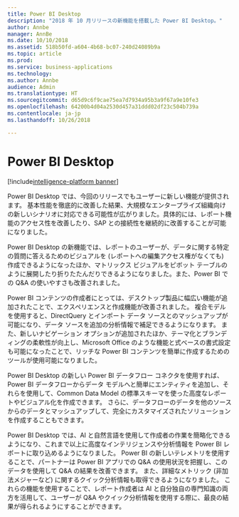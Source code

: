 ```yaml
---
title: Power BI Desktop
description: "2018 年 10 月リリースの新機能を搭載した Power BI Desktop。"
author: Annbe
manager: AnnBe
ms.date: 10/10/2018
ms.assetid: 518b50fd-a604-4b68-bc07-240d24089b9a
ms.topic: article
ms.prod: 
ms.service: business-applications
ms.technology: 
ms.author: Annbe
audience: Admin
ms.translationtype: HT
ms.sourcegitcommit: d65d9c6f9cae75ea7d7934a95b3a9f67a9e10fe3
ms.openlocfilehash: 64200b4d04a2530d457a31ddd02df23c504b739a
ms.contentlocale: ja-jp
ms.lasthandoff: 10/26/2018

---
```

# <a name="power-bi-desktop"></a>Power BI Desktop

[!include[intelligence-platform banner](../../includes/intelligence-platform.md)]




Power BI Desktop では、今回のリリースでもユーザーに新しい機能が提供されます。 基本性能を徹底的に改善した結果、大規模なエンタープライズ組織向けの新しいシナリオに対応できる可能性が広がりました。具体的には、レポート機能のアクセス性を改善したり、SAP との接続性を継続的に改善することが可能になりました。

Power BI Desktop の新機能では、レポートのユーザーが、データに関する特定の質問に答えるためのビジュアルを (レポートへの編集アクセス権がなくても) 作成できるようになったほか、マトリックス ビジュアルをピボット テーブルのように展開したり折りたたんだりできるようになりました。また、Power BI での Q&A の使いやすさも改善されました。

Power BI コンテンツの作成者にとっては、デスクトップ製品に幅広い機能が追加されたことで、エクスペリエンスと作成機能が改善されました。 複合モデルを使用すると、DirectQuery とインポート データ ソースとのマッシュアップが可能になり、データ ソースを追加の分析情報で補足できるようになります。 また、新しいナビゲーション オプションが追加されたほか、テーマ化とブランディングの柔軟性が向上し、Microsoft Office のような機能と式ベースの書式設定も可能になったことで、リッチな Power BI コンテンツを簡単に作成するためのツールが使用可能になりました。

Power BI Desktop の新しい Power BI データフロー コネクタを使用すれば、Power BI データフローからデータ モデルへと簡単にエンティティを追加し、それらを使用して、Common Data Model の標準スキーマを使った高度なレポートやビジュアル化を作成できます。 さらに、データフローのデータを他のソースからのデータとマッシュアップして、完全にカスタマイズされたソリューションを作成することもできます。 

Power BI Desktop では、AI と自然言語を使用して作成者の作業を簡略化できるようになり、これまで以上に高度なインテリジェンスや分析情報を Power BI レポートに取り込めるようになりました。
Power BI の新しいテレメトリを使用することで、パートナーは Power BI アプリでの Q&A の使用状況を把握し、このデータを使用して Q&A の結果を改善できます。 また、詳細なメトリック (非加法メジャーなど) に関するクイック分析情報も取得できるようになりました。 これらの機能を使用することで、レポート作成者は AI と自分独自の専門知識の両方を活用して、ユーザーが Q&A やクイック分析情報を使用する際に、最良の結果が得られるようにすることができます。

